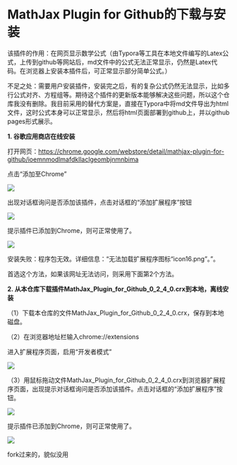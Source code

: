 # MathJax Plugin for Github的下载与安装

该插件的作用：在网页显示数学公式（由Typora等工具在本地文件编写的Latex公式，上传到github等网站后，md文件中的公式无法正常显示，仍然是Latex代码。在浏览器上安装本插件后，可正常显示部分简单公式。）

不足之处：需要用户安装插件，安装完之后，有的复杂公式仍然无法显示，比如多行公式对齐、方程组等。期待这个插件的更新版本能够解决这些问题，所以这个仓库我没有删除。我目前采用的替代方案是，直接在Typora中将md文件导出为html文件，这时公式本身可以正常显示，然后将html页面部署到github上，并以github pages形式展示。

**1. 谷歌应用商店在线安装**

   打开网页：https://chrome.google.com/webstore/detail/mathjax-plugin-for-github/ioemnmodlmafdkllaclgeombjnmnbima

   点击“添加至Chrome” 

   ![](assets/webstore.png)

   

   出现对话框询问是否添加该插件，点击对话框的“添加扩展程序”按钮

   ![](assets/ask.png)

   

   提示插件已添加到Chrome，则可正常使用了。

   ![](assets/ok.png)

   

   
安装失败：程序包无效。详细信息：“无法加载扩展程序图标“icon16.png”。”。

   首选这个方法，如果该网址无法访问，则采用下面第2个方法。

   

**2. 从本仓库下载插件MathJax_Plugin_for_Github_0_2_4_0.crx到本地，离线安装**

   （1）下载本仓库的文件MathJax_Plugin_for_Github_0_2_4_0.crx，保存到本地磁盘。

   （2）在浏览器地址栏输入chrome://extensions

   进入扩展程序页面，启用“开发者模式”

   ![](assets/developer.png)

   （3）用鼠标拖动文件MathJax_Plugin_for_Github_0_2_4_0.crx到浏览器扩展程序页面，出现提示对话框询问是否添加该插件。点击对话框的“添加扩展程序”按钮。

   ![](assets/pull.png)

   

   提示插件已添加到Chrome，则可正常使用了。

   ![](assets/ok2.png)
   
   fork过来的，貌似没用

   
